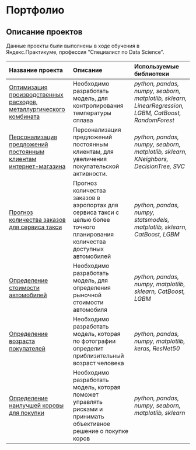 # Портфолио

## Описание проектов

Данные проекты были выполнены в ходе обучения в Яндекс.Практикуме, профессия "Специалист по Data Science".

| Название проекта | Описание | Используемые библиотеки | 
| :---------------------- | :---------------------- | :---------------------- |
| [Оптимизация производственных расходов, металлургического комбината](Project3) | Необходимо разработать модель, для контролирования температуры сплава| *python, pandas, numpy, seaborn, matplotlib, sklearn, LinearRegression, LGBM, CatBoost, RandomForest* |
| [Персонализация предложений постоянным клиентам интернет-магазина](Project2) | Персонализация предложений постоянным клиентам, для увеличения покупательской активности.| *python, pandas, numpy, seaborn, matplotlib, sklearn, KNeighbors, DecisionTree, SVC* |
| [Прогноз количества заказов для сервиса такси](Project1) | Прогноз количества заказов в аэропортах для сервиса такси с целью более точного планирования количества доступных автомобилей| *python, pandas, numpy, statsmodels, matplotlib, sklearn, CatBoost, LGBM* |
| [Определение стоимости автомобилей](Project4) | Необходимо разработать модель, для определения рыночной стоимости автомобиля| *python, pandas, numpy, matplotlib, sklearn, CatBoost, LGBM* |
| [Определение возраста покупателей](Project5) | Необходимо разработать модель, которая по фотографии определит приблизительный возраст человека| *python, pandas, numpy, matplotlib, keras, ResNet50* |
| [Определение наилучшей коровы для покупки](Project6) | Необходимо разработать модель, которая поможет управлять рисками и принимать объективное решение о покупке коров| *python, pandas, numpy, seaborn, matplotlib, sklearn* |


